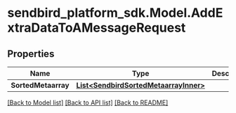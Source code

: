 
# sendbird_platform_sdk.Model.AddExtraDataToAMessageRequest

## Properties

Name | Type | Description | Notes
------------ | ------------- | ------------- | -------------
**SortedMetaarray** | [**List&lt;SendbirdSortedMetaarrayInner&gt;**](SendbirdSortedMetaarrayInner.md) |  | 

[[Back to Model list]](../README.md#documentation-for-models)
[[Back to API list]](../README.md#documentation-for-api-endpoints)
[[Back to README]](../README.md)

